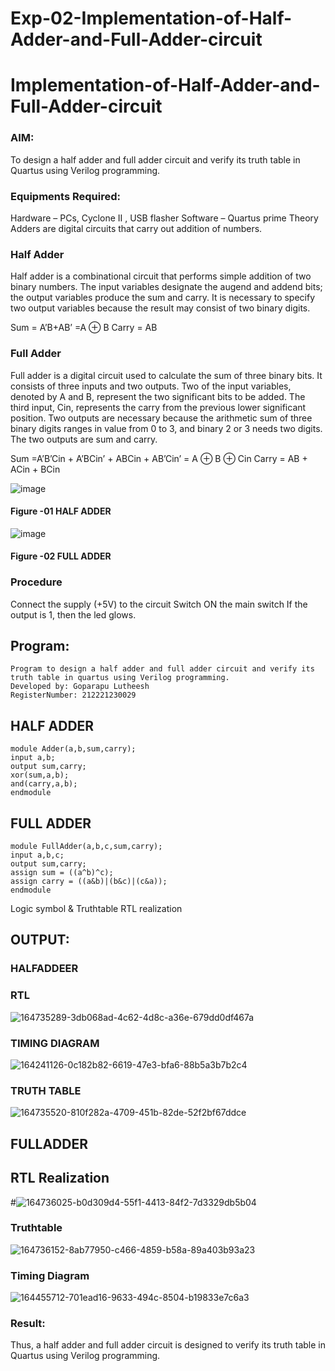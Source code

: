 # Exp-02-Implementation-of-Half-Adder-and-Full-Adder-circuit

# Implementation-of-Half-Adder-and-Full-Adder-circuit
### AIM:
To design a half adder and full adder circuit and verify its truth table in Quartus using Verilog programming.

### Equipments Required:
Hardware – PCs, Cyclone II , USB flasher
Software – Quartus prime
Theory
Adders are digital circuits that carry out addition of numbers.

### Half Adder
Half adder is a combinational circuit that performs simple addition of two binary numbers. The input variables designate the augend and addend bits; the output variables produce the sum and carry. It is necessary to specify two output variables because the result may consist of two binary digits.

Sum = A’B+AB’ =A ⊕ B Carry = AB

### Full Adder
Full adder is a digital circuit used to calculate the sum of three binary bits. It consists of three inputs and two outputs. Two of the input variables, denoted by A and B, represent the two significant bits to be added. The third input, Cin, represents the carry from the previous lower significant position. Two outputs are necessary because the arithmetic sum of three binary digits ranges in value from 0 to 3, and binary 2 or 3 needs two digits. The two outputs are sum and carry.

Sum =A’B’Cin + A’BCin’ + ABCin + AB’Cin’ = A ⊕ B ⊕ Cin Carry = AB + ACin + BCin

 ![image](https://user-images.githubusercontent.com/36288975/163552156-a13e5a56-c638-4110-97d9-8896907c8d25.png)

#### Figure -01 HALF ADDER 


![image](https://user-images.githubusercontent.com/36288975/163552057-b3547877-6d07-45b4-b7e0-bcfebfad9e1d.png)

#### Figure -02 FULL ADDER 

### Procedure

Connect the supply (+5V) to the circuit
Switch ON the main switch
If the output is 1, then the led glows.
## Program:
```
Program to design a half adder and full adder circuit and verify its truth table in quartus using Verilog programming.
Developed by: Goparapu Lutheesh
RegisterNumber: 212221230029
```
## HALF ADDER
```
module Adder(a,b,sum,carry);
input a,b;
output sum,carry;
xor(sum,a,b);
and(carry,a,b);
endmodule 
```
## FULL ADDER
```
module FullAdder(a,b,c,sum,carry);
input a,b,c;
output sum,carry;
assign sum = ((a^b)^c);
assign carry = ((a&b)|(b&c)|(c&a));
endmodule
```

Logic symbol & Truthtable
RTL realization

## OUTPUT:
### HALFADDEER
### RTL
![164735289-3db068ad-4c62-4d8c-a36e-679dd0df467a](https://user-images.githubusercontent.com/94154531/190225091-7f5774cd-2f9c-458d-91fb-209fb59c0cf9.png)

### TIMING DIAGRAM

![164241126-0c182b82-6619-47e3-bfa6-88b5a3b7b2c4](https://user-images.githubusercontent.com/94154531/190228271-81654803-f5be-48f6-b0aa-f4e940fa69a1.png)


### TRUTH TABLE
![164735520-810f282a-4709-451b-82de-52f2bf67ddce](https://user-images.githubusercontent.com/94154531/190225313-b16faf08-1644-4152-a188-68aa19354682.png)

## FULLADDER
## RTL Realization
#![164736025-b0d309d4-55f1-4413-84f2-7d3329db5b04](https://user-images.githubusercontent.com/94154531/190225530-5844a4e3-9e11-4e7d-ba4c-bd13d9f887a4.png)
### Truthtable
![164736152-8ab77950-c466-4859-b58a-89a403b93a23](https://user-images.githubusercontent.com/94154531/190225668-b9d35654-aedf-445e-bf8b-7abd4bde4794.png)
### Timing Diagram

 ![164455712-701ead16-9633-494c-8504-b19833e7c6a3](https://user-images.githubusercontent.com/94154531/190228370-41e5aeb4-dcca-40ec-aa60-9db4e9c4d2ac.png)


### Result:
Thus, a half adder and full adder circuit is designed to verify its truth table in Quartus using Verilog programming.

